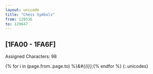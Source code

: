```yaml
---
layout: unicode
title: "Chess Symbols"
from: 129536
to: 129647
---
```


## 	[1FA00 - 1FA6F]

Assigned Characters: 98

{% for i in (page.from..page.to) %}<i>&#{{i}};</i>{% endfor %}
{:.unicodes}
